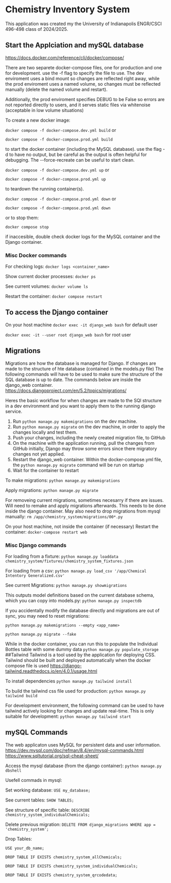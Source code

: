 # Chemistry Inventory System
This application was created my the University of Indianapolis ENGR/CSCI 496-498 class of 2024/2025.

## Start the Applciation and mySQL database
<https://docs.docker.com/reference/cli/docker/compose/>

There are two separete docker-compose files, one for production and one for development. use the -f flag to specify the file to use. The dev enviroment uses a bind mount so changes are reflected right away, while the prod enviroment uses a named volume, so changes must be reflected manually (delete the named volume and restart). 

Additionally, the prod enviroment specifies DEBUG to be False so errors are not reported directly to users, and it serves static files via whitenoise (acceptable in low volume situations)

To create a new docker image:

```docker compose -f docker-compose.dev.yml build``` or

```docker compose -f docker-compose.prod.yml build```

to start the docker container (including the MySQL database). use the flag -d to have no output, but be careful as the output is often helpful for debugging. The --force-recreate can be useful to start clean.

```docker compose -f docker-compose.dev.yml up``` or 

```docker compose -f docker-compose.prod.yml up```

to teardown the running container(s).

```docker compose -f docker-compose.prod.yml down``` or 

```docker compose -f docker-compose.prod.yml down```


or to stop them:

```docker compose stop```

if inaccesible, double check docker logs for the MySQL container and the Django container.

### Misc Docker commands

For checking logs:
```docker logs <container_name>```

Show current docker processes:
```docker ps```

See current volumes:
```docker volume ls```

Restart the container:
```docker compose restart```

## To access the Django container

On your host machine
```docker exec -it django_web bash``` for default user

```docker exec -it --user root django_web bash``` for root user

## Migrations 
Migrations are how the database is managed for Django. If changes are made to the structure of hte database (contained in the models.py file) The following commands will have to be used to make sure the structure of the SQL database is up to date. The commands below are inside the django_web container.
<https://docs.djangoproject.com/en/5.2/topics/migrations/>

Heres the basic workflow for when changes are made to the SQl structure in a dev environment and you want to apply them to the running django service.
1. Run ```python manage.py makemigrations``` on the dev machine.
2. Run ```python manage.py migrate``` on the dev machine, in order to apply the changes locally and test them.
3. Push your changes, including the newly created migration file, to GitHub
4. On the machine with the application running, pull the changes from GitHub initially, Django may throw some errors since there migratory changes not yet applied.
5. Restart the django_web container. Within the docker-compose.yml file, the ```python manage.py migrate``` command will be run on startup
6. Wait for the container to restart

To make migrations:
```python manage.py makemigrations```

Apply migrations:
```python manage.py migrate```

For removeing current migrations, sometimes necesarry if there are issues. Will need to remake and apply migrations afterwards. This needs to be done inside the django container. May also need to drop migrations from mysql manually:
```rm /app/chemistry_system/migrations/00*.py```

On your host machine, not inside the container (if necessary)
Restart the container:
```docker-compose restart web```

### Misc Django commands
For loading from a fixture:
```python manage.py loaddata chemistry_system/fixtures/chemistry_system_fixtures.json```

For loading from a csv:
```python manage.py load_csv '/app/Chemical Intentory Generalized.csv'```

See current Migrations:
```python manage.py showmigrations```

This outputs model definitions based on the current database schema, which you can copy into models.py:
```python manage.py inspectdb```

If you accidentally modify the database directly and migrations are out of sync, you may need to reset migrations:

```python manage.py makemigrations --empty <app_name>```

```python manage.py migrate --fake```

While in the docker container, you can run this to populate the Individual Bottles table with some dummy data
```python manage.py populate_storage```
##Tailwind
Tailwind is a tool used by the application for deploying CSS. Tailwind should be built and deployed automatically when the docker compose file is used
<https://django-tailwind.readthedocs.io/en/4.0.1/usage.html>

To install dependencies
```python manage.py tailwind install```

To build the tailwind css file used for production:
```python manage.py tailwind build```

For development environment, the following command can be used to have tailwind actively looking for changes and update real-time. This is only suitable for development:
```python manage.py tailwind start```

## mySQL Commands
The web applicaton uses MySQL for persistent data and user information.
<https://dev.mysql.com/doc/refman/8.4/en/mysql-commands.html>
<https://www.sqltutorial.org/sql-cheat-sheet/>

Access the mysql database (from the django container):
```python manage.py dbshell```

Usefell commads in mysql:

Set working database:
```USE my_database;```

See current tables:
```SHOW TABLES;```

See structure of specific table:
```DESCRIBE chemistry_system_individualChemicals;```

Delete previous migration:
```DELETE FROM django_migrations WHERE app = 'chemistry_system';```

Drop Tables:

```USE your_db_name;```

```DROP TABLE IF EXISTS chemistry_system_allChemicals;```

```DROP TABLE IF EXISTS chemistry_system_individualChemicals;```

```DROP TABLE IF EXISTS chemistry_system_qrcodedata;```
